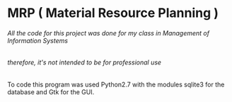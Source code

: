 # MRP ( Material Resource Planning )
###### *All the code for this project was done for my class in Management of Information Systems* 
###### *therefore, it's not intended to be for professional use*

To code this program was used Python2.7 with the modules sqlite3 for the
database and Gtk for the GUI.
